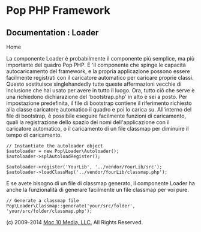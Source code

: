 Pop PHP Framework
=================

Documentation : Loader
----------------------

Home

La componente Loader è probabilmente il componente più semplice, ma più
importante del quadro Pop PHP. E 'il componente che spinge le capacità
autocaricamento del framework, e la propria applicazione possono essere
facilmente registrati con il caricatore automatico per caricare proprie
classi. Questo sostituisce singlehandedly tutte queste affermazioni
vecchie di inclusione che hai usato per avere in tutto il luogo. Ora,
tutto ciò che serve è una richiedono dichiarazione del 'bootstrap.php'
in alto e sei a posto. Per impostazione predefinita, il file di
bootstrap contiene il riferimento richiesto alla classe caricatore
automatico il quadro e poi lo carica su. All'interno del file di
bootstrap, è possibile eseguire facilmente funzioni di caricamento,
quali la registrazione dello spazio dei nomi dell'applicazione con il
caricatore automatico, o il caricamento di un file classmap per
diminuire il tempo di caricamento.

    // Instantiate the autoloader object
    $autoloader = new Pop\Loader\Autoloader();
    $autoloader->splAutoloadRegister();

    $autoloader->register('YourLib', '../vendor/YourLib/src');
    $autoloader->loadClassMap('../vendor/YourLib/classmap.php');

E se avete bisogno di un file di classmap generato, il componente Loader
ha anche la funzionalità di generare facilmente un file classmap per voi
pure.

    // Generate a classmap file
    Pop\Loader\Classmap::generate('your/src/folder', 'your/src/folder/classmap.php');

\(c) 2009-2014 [Moc 10 Media, LLC.](http://www.moc10media.com) All
Rights Reserved.
